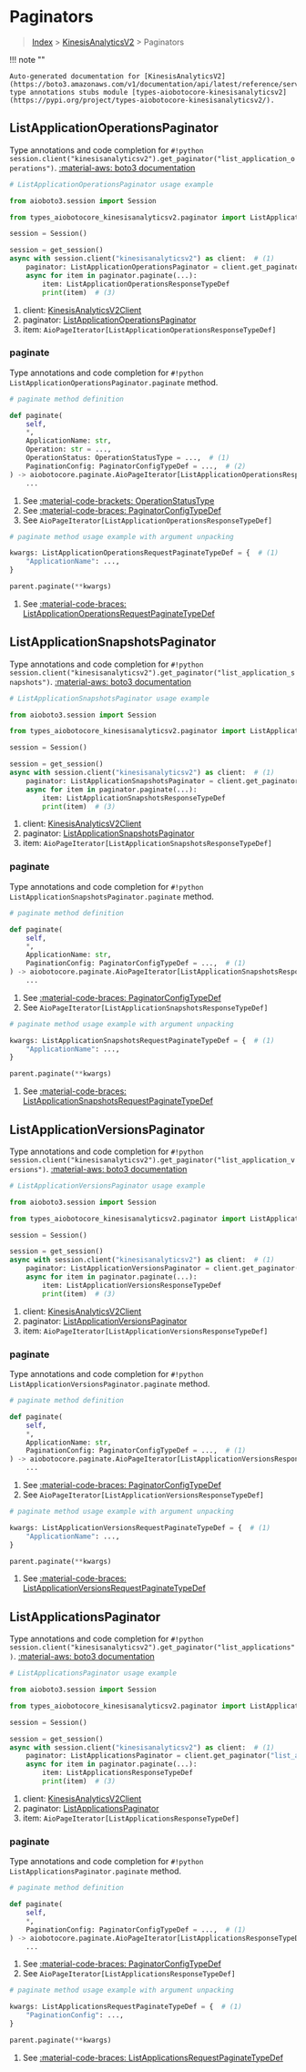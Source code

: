 # Paginators

> [Index](../README.md) > [KinesisAnalyticsV2](./README.md) > Paginators

!!! note ""

    Auto-generated documentation for [KinesisAnalyticsV2](https://boto3.amazonaws.com/v1/documentation/api/latest/reference/services/kinesisanalyticsv2.html#kinesisanalyticsv2)
    type annotations stubs module [types-aiobotocore-kinesisanalyticsv2](https://pypi.org/project/types-aiobotocore-kinesisanalyticsv2/).

## ListApplicationOperationsPaginator

Type annotations and code completion for `#!python session.client("kinesisanalyticsv2").get_paginator("list_application_operations")`.
[:material-aws: boto3 documentation](https://boto3.amazonaws.com/v1/documentation/api/latest/reference/services/kinesisanalyticsv2/paginator/ListApplicationOperations.html#KinesisAnalyticsV2.Paginator.ListApplicationOperations)

```python
# ListApplicationOperationsPaginator usage example

from aioboto3.session import Session

from types_aiobotocore_kinesisanalyticsv2.paginator import ListApplicationOperationsPaginator

session = Session()

session = get_session()
async with session.client("kinesisanalyticsv2") as client:  # (1)
    paginator: ListApplicationOperationsPaginator = client.get_paginator("list_application_operations")  # (2)
    async for item in paginator.paginate(...):
        item: ListApplicationOperationsResponseTypeDef
        print(item)  # (3)
```

1. client: [KinesisAnalyticsV2Client](./client.md)
2. paginator: [ListApplicationOperationsPaginator](./paginators.md#listapplicationoperationspaginator)
3. item: `AioPageIterator[ListApplicationOperationsResponseTypeDef]`


### paginate

Type annotations and code completion for `#!python ListApplicationOperationsPaginator.paginate` method.

```python
# paginate method definition

def paginate(
    self,
    *,
    ApplicationName: str,
    Operation: str = ...,
    OperationStatus: OperationStatusType = ...,  # (1)
    PaginationConfig: PaginatorConfigTypeDef = ...,  # (2)
) -> aiobotocore.paginate.AioPageIterator[ListApplicationOperationsResponseTypeDef]:  # (3)
    ...
```

1. See [:material-code-brackets: OperationStatusType](./literals.md#operationstatustype)
2. See [:material-code-braces: PaginatorConfigTypeDef](./type_defs.md#paginatorconfigtypedef)
3. See `AioPageIterator[ListApplicationOperationsResponseTypeDef]`


```python
# paginate method usage example with argument unpacking

kwargs: ListApplicationOperationsRequestPaginateTypeDef = {  # (1)
    "ApplicationName": ...,
}

parent.paginate(**kwargs)
```

1. See [:material-code-braces: ListApplicationOperationsRequestPaginateTypeDef](./type_defs.md#listapplicationoperationsrequestpaginatetypedef)
## ListApplicationSnapshotsPaginator

Type annotations and code completion for `#!python session.client("kinesisanalyticsv2").get_paginator("list_application_snapshots")`.
[:material-aws: boto3 documentation](https://boto3.amazonaws.com/v1/documentation/api/latest/reference/services/kinesisanalyticsv2/paginator/ListApplicationSnapshots.html#KinesisAnalyticsV2.Paginator.ListApplicationSnapshots)

```python
# ListApplicationSnapshotsPaginator usage example

from aioboto3.session import Session

from types_aiobotocore_kinesisanalyticsv2.paginator import ListApplicationSnapshotsPaginator

session = Session()

session = get_session()
async with session.client("kinesisanalyticsv2") as client:  # (1)
    paginator: ListApplicationSnapshotsPaginator = client.get_paginator("list_application_snapshots")  # (2)
    async for item in paginator.paginate(...):
        item: ListApplicationSnapshotsResponseTypeDef
        print(item)  # (3)
```

1. client: [KinesisAnalyticsV2Client](./client.md)
2. paginator: [ListApplicationSnapshotsPaginator](./paginators.md#listapplicationsnapshotspaginator)
3. item: `AioPageIterator[ListApplicationSnapshotsResponseTypeDef]`


### paginate

Type annotations and code completion for `#!python ListApplicationSnapshotsPaginator.paginate` method.

```python
# paginate method definition

def paginate(
    self,
    *,
    ApplicationName: str,
    PaginationConfig: PaginatorConfigTypeDef = ...,  # (1)
) -> aiobotocore.paginate.AioPageIterator[ListApplicationSnapshotsResponseTypeDef]:  # (2)
    ...
```

1. See [:material-code-braces: PaginatorConfigTypeDef](./type_defs.md#paginatorconfigtypedef)
2. See `AioPageIterator[ListApplicationSnapshotsResponseTypeDef]`


```python
# paginate method usage example with argument unpacking

kwargs: ListApplicationSnapshotsRequestPaginateTypeDef = {  # (1)
    "ApplicationName": ...,
}

parent.paginate(**kwargs)
```

1. See [:material-code-braces: ListApplicationSnapshotsRequestPaginateTypeDef](./type_defs.md#listapplicationsnapshotsrequestpaginatetypedef)
## ListApplicationVersionsPaginator

Type annotations and code completion for `#!python session.client("kinesisanalyticsv2").get_paginator("list_application_versions")`.
[:material-aws: boto3 documentation](https://boto3.amazonaws.com/v1/documentation/api/latest/reference/services/kinesisanalyticsv2/paginator/ListApplicationVersions.html#KinesisAnalyticsV2.Paginator.ListApplicationVersions)

```python
# ListApplicationVersionsPaginator usage example

from aioboto3.session import Session

from types_aiobotocore_kinesisanalyticsv2.paginator import ListApplicationVersionsPaginator

session = Session()

session = get_session()
async with session.client("kinesisanalyticsv2") as client:  # (1)
    paginator: ListApplicationVersionsPaginator = client.get_paginator("list_application_versions")  # (2)
    async for item in paginator.paginate(...):
        item: ListApplicationVersionsResponseTypeDef
        print(item)  # (3)
```

1. client: [KinesisAnalyticsV2Client](./client.md)
2. paginator: [ListApplicationVersionsPaginator](./paginators.md#listapplicationversionspaginator)
3. item: `AioPageIterator[ListApplicationVersionsResponseTypeDef]`


### paginate

Type annotations and code completion for `#!python ListApplicationVersionsPaginator.paginate` method.

```python
# paginate method definition

def paginate(
    self,
    *,
    ApplicationName: str,
    PaginationConfig: PaginatorConfigTypeDef = ...,  # (1)
) -> aiobotocore.paginate.AioPageIterator[ListApplicationVersionsResponseTypeDef]:  # (2)
    ...
```

1. See [:material-code-braces: PaginatorConfigTypeDef](./type_defs.md#paginatorconfigtypedef)
2. See `AioPageIterator[ListApplicationVersionsResponseTypeDef]`


```python
# paginate method usage example with argument unpacking

kwargs: ListApplicationVersionsRequestPaginateTypeDef = {  # (1)
    "ApplicationName": ...,
}

parent.paginate(**kwargs)
```

1. See [:material-code-braces: ListApplicationVersionsRequestPaginateTypeDef](./type_defs.md#listapplicationversionsrequestpaginatetypedef)
## ListApplicationsPaginator

Type annotations and code completion for `#!python session.client("kinesisanalyticsv2").get_paginator("list_applications")`.
[:material-aws: boto3 documentation](https://boto3.amazonaws.com/v1/documentation/api/latest/reference/services/kinesisanalyticsv2/paginator/ListApplications.html#KinesisAnalyticsV2.Paginator.ListApplications)

```python
# ListApplicationsPaginator usage example

from aioboto3.session import Session

from types_aiobotocore_kinesisanalyticsv2.paginator import ListApplicationsPaginator

session = Session()

session = get_session()
async with session.client("kinesisanalyticsv2") as client:  # (1)
    paginator: ListApplicationsPaginator = client.get_paginator("list_applications")  # (2)
    async for item in paginator.paginate(...):
        item: ListApplicationsResponseTypeDef
        print(item)  # (3)
```

1. client: [KinesisAnalyticsV2Client](./client.md)
2. paginator: [ListApplicationsPaginator](./paginators.md#listapplicationspaginator)
3. item: `AioPageIterator[ListApplicationsResponseTypeDef]`


### paginate

Type annotations and code completion for `#!python ListApplicationsPaginator.paginate` method.

```python
# paginate method definition

def paginate(
    self,
    *,
    PaginationConfig: PaginatorConfigTypeDef = ...,  # (1)
) -> aiobotocore.paginate.AioPageIterator[ListApplicationsResponseTypeDef]:  # (2)
    ...
```

1. See [:material-code-braces: PaginatorConfigTypeDef](./type_defs.md#paginatorconfigtypedef)
2. See `AioPageIterator[ListApplicationsResponseTypeDef]`


```python
# paginate method usage example with argument unpacking

kwargs: ListApplicationsRequestPaginateTypeDef = {  # (1)
    "PaginationConfig": ...,
}

parent.paginate(**kwargs)
```

1. See [:material-code-braces: ListApplicationsRequestPaginateTypeDef](./type_defs.md#listapplicationsrequestpaginatetypedef)
